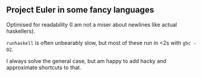 ## Project Euler in some fancy languages

Optimised for readability (I am not a miser about newlines like actual haskellers). 

`runhaskell` is often unbearably slow, but most of these run in <2s with `ghc -O2`.

I always solve the general case, but am happy to add hacky and approximate shortcuts to that.